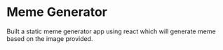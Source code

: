 # Meme Generator
Built a static meme generator app using react which will generate meme based on the image provided.
